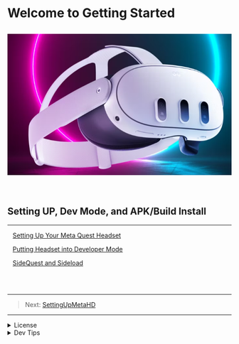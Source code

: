 # Welcome to Getting Started
![Meta3HD.png](Meta3HD.png)
---

<br>


## Setting UP, Dev Mode, and APK/Build Install
---
<!-- TOC -->

<kbd></kbd> &nbsp;&nbsp; [Setting Up Your Meta Quest Headset](SettingUpMetaHD/SettingUpMedaHD.md)<br>

<kbd></kbd> &nbsp;&nbsp; [Putting Headset into Developer Mode](SettingUpMetaHD/DevMode/DevMode.md) <br>

<kbd></kbd> &nbsp;&nbsp; [SideQuest and Sideload](SettingUpMetaHD/DevMode/SideQL/SideQL.md) <br>

<!-- TOC -->
<br>
<br>

---
>Next: [SettingUpMetaHD](SettingUpMetaHD/SettingUpMedaHD.md)

---
<!-- LICENSE -->
</details>
<details><summary>License</summary>
Distributed under the MIT License. See `LICENSE` for more information: [link](LICENSE).
</details>

</details>
<details><summary>Dev Tips</summary>
Marc Aubanel gave me base template.
</details>


